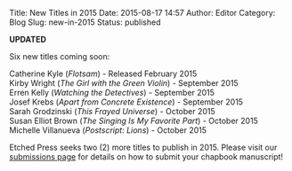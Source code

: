 Title: New Titles in 2015
Date: 2015-08-17 14:57
Author: Editor
Category: Blog
Slug: new-in-2015
Status: published

**UPDATED**

Six new titles coming soon:

Catherine Kyle (*Flotsam*) - Released February 2015  
Kirby Wright (*The Girl with the Green Violin*) - September 2015  
Erren Kelly (*Watching the Detectives*) - September 2015  
Josef Krebs (*Apart from Concrete Existence*) - September 2015  
Sarah Grodzinski (*This Frayed Universe*) - October 2015  
Susan Elliot Brown (*The Singing Is My Favorite Part*) - October 2015  
Michelle Villanueva (*Postscript: Lions*) - October 2015

Etched Press seeks two (2) more titles to publish in 2015. Please visit our [submissions page](http://etchedpress.com/submit/) for details on how to submit your chapbook manuscript!
